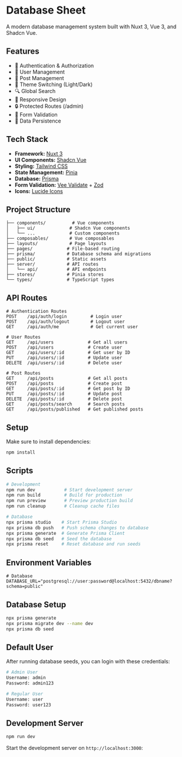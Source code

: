 # Database Sheet

A modern database management system built with Nuxt 3, Vue 3, and Shadcn Vue.

## Features

- 🔐 Authentication & Authorization
- 👥 User Management
- 📝 Post Management
- 🎨 Theme Switching (Light/Dark)
- 🔍 Global Search
- 📱 Responsive Design
- 🔒 Protected Routes (/admin)
- 🎯 Form Validation
- 💾 Data Persistence

## Tech Stack

- **Framework:** [Nuxt 3](https://nuxt.com)
- **UI Components:** [Shadcn Vue](https://www.shadcn-vue.com/)
- **Styling:** [Tailwind CSS](https://tailwindcss.com)
- **State Management:** [Pinia](https://pinia.vuejs.org)
- **Database:** [Prisma](https://www.prisma.io/)
- **Form Validation:** [Vee Validate](https://vee-validate.logaretm.com/v4/) + [Zod](https://zod.dev)
- **Icons:** [Lucide Icons](https://lucide.dev)

## Project Structure

```
├── components/          # Vue components
│   ├── ui/             # Shadcn Vue components
│   └── ...             # Custom components
├── composables/        # Vue composables
├── layouts/            # Page layouts
├── pages/             # File-based routing
├── prisma/            # Database schema and migrations
├── public/            # Static assets
├── server/            # API routes
│   └── api/           # API endpoints
├── stores/            # Pinia stores
└── types/             # TypeScript types
```

## API Routes

```
# Authentication Routes
POST    /api/auth/login         # Login user
POST    /api/auth/logout        # Logout user
GET     /api/auth/me            # Get current user

# User Routes
GET     /api/users             # Get all users
POST    /api/users             # Create user
GET     /api/users/:id         # Get user by ID
PUT     /api/users/:id         # Update user
DELETE  /api/users/:id         # Delete user

# Post Routes
GET     /api/posts             # Get all posts
POST    /api/posts             # Create post
GET     /api/posts/:id         # Get post by ID
PUT     /api/posts/:id         # Update post
DELETE  /api/posts/:id         # Delete post
GET     /api/posts/search      # Search posts
GET     /api/posts/published   # Get published posts
```

## Setup

Make sure to install dependencies:

```bash
npm install
```

## Scripts

```bash
# Development
npm run dev           # Start development server
npm run build         # Build for production
npm run preview       # Preview production build
npm run cleanup       # Cleanup cache files

# Database
npx prisma studio    # Start Prisma Studio
npx prisma db push   # Push schema changes to database
npx prisma generate  # Generate Prisma Client
npx prisma db seed   # Seed the database
npx prisma reset     # Reset database and run seeds
```

## Environment Variables

```env
# Database
DATABASE_URL="postgresql://user:password@localhost:5432/dbname?schema=public"
```

## Database Setup

```bash
npx prisma generate
npx prisma migrate dev --name dev
npx prisma db seed
```

## Default User

After running database seeds, you can login with these credentials:

```bash
# Admin User
Username: admin
Password: admin123

# Regular User
Username: user
Password: user123
```

## Development Server

```bash
npm run dev
```

Start the development server on `http://localhost:3000`:

